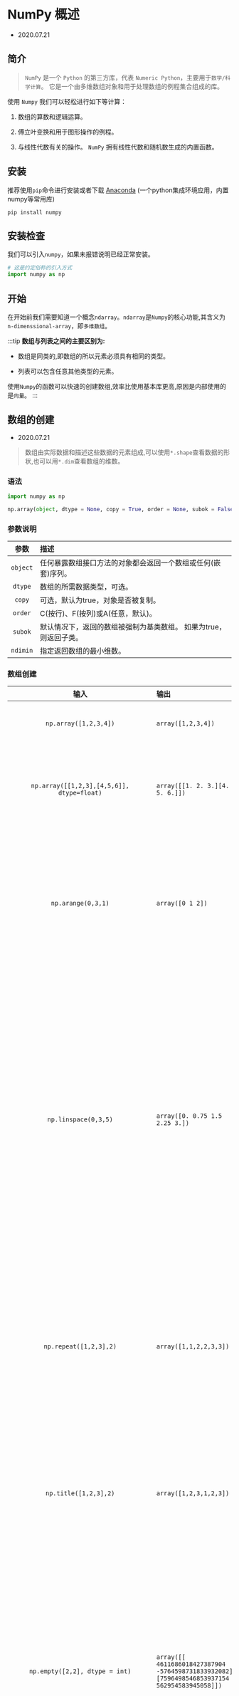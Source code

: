 # NumPy 概述

- 2020.07.21

## 简介

> `NumPy` 是一个 `Python` 的第三方库，代表 `Numeric Python`，主要用于`数学/科学计算`。 它是一个由多维数组对象和用于处理数组的例程集合组成的库。

使用 `Numpy` 我们可以轻松进行如下等计算：

1. 数组的算数和逻辑运算。

2. 傅立叶变换和用于图形操作的例程。

3. 与线性代数有关的操作。 `NumPy` 拥有线性代数和随机数生成的内置函数。

## 安装

推荐使用`pip`命令进行安装或者下载 [Anaconda](https://www.anaconda.com/products/individual) (一个python集成环境应用，内置numpy等常用库)

```
pip install numpy
```

## 安装检查

我们可以引入`numpy`，如果未报错说明已经正常安装。

```py
# 这是约定俗称的引入方式
import numpy as np
```

## 开始

在开始前我们需要知道一个概念`ndarray`。`ndarray`是`Numpy`的核心功能,其含义为`n-dimenssional-array`，即`多维数组`。

:::tip
**数组与列表之间的主要区别为:**

- 数组是同类的,即数组的所以元素必须具有相同的类型。

- 列表可以包含任意其他类型的元素。

使用`Numpy`的函数可以快速的创建数组,效率比使用基本库更高,原因是内部使用的是`向量`。
:::

## 数组的创建

- 2020.07.21

> 数组由实际数据和描述这些数据的元素组成,可以使用`*.shape`查看数据的形状,也可以用`*.dim`查看数组的维数。

### 语法

``` py
import numpy as np

np.array(object, dtype = None, copy = True, order = None, subok = False, ndmin = 0)
```

### 参数说明

|  参数    |   描述    |
|:-------:|:----------|
| `object` |   任何暴露数组接口方法的对象都会返回一个数组或任何(嵌套)序列。  |
| `dtype` |   数组的所需数据类型，可选。  |
| `copy`  |   可选，默认为true，对象是否被复制。  |
| `order` |  C(按行)、F(按列)或A(任意，默认)。  |
| `subok` |   默认情况下，返回的数组被强制为基类数组。 如果为true，则返回子类。 |
| `ndimin` |   指定返回数组的最小维数。 |

### 数组创建

|  输入   |   输出    |  描述 
|:-------:|:----------|:----------|
| `np.array([1,2,3,4])` | `array([1,2,3,4])` | 创建一个一维数组 
| `np.array([[1,2,3],[4,5,6]], dtype=float)` | `array([[1. 2. 3.][4. 5. 6.]])` | 创建一个类型为float的二维数组
| `np.arange(0,3,1)` | `array([0 1 2])` | 创建一个从0开始到3结束(不包含3)步长为1的等差数列 
| `np.linspace(0,3,5)` | `array([0. 0.75 1.5 2.25 3.])` | 创建一个从0开始到3结束,总的元素为5个的等差数列,可以包含结束(常用于统计区间内指定不同范围的数据)
| `np.repeat([1,2,3],2)` | `array([1,1,2,2,3,3])` | 创建一个对已有数组元素值复制2次的新数组(对每个元素复制n次)
| `np.title([1,2,3],2)` | `array([1,2,3,1,2,3])` | 创建一个复制数组2次的新数组(对原数组复制n次)
| `np.empty([2,2], dtype = int)` | `array([[ 4611686018427387904 -5764598731833932082][7596498546853937154      562954583945058]])` | 创建了一个2行2列的数组,由于我们未给定初始化值,所以初始化出来的值是随机int8类型
| `np.ones((2,3))` | `array([[1. 1. 1.][1. 1. 1.]])` | 创建一个m行n列的单位矩阵
| `np.zeros((2,3))` | `array([[0. 0. 0.][0. 0. 0.]])` | 创建一个m行n列的0向量矩阵
| `np.random.random(3)` | `array([0.33540741 0.77770008 0.68126503])` | 创建一个0~1之间随机数的1行n列的数组
| `np.random.randn(3)` | `array([-1.89796613 -0.96672881  1.86899636])` | 创建一个1行n列的标准正态分布数组
| `np.random.normal(loc=0,scale=1,size=3)` | `array([-1.55783589  0.99025671  1.992423  ])` | 创建一个1行n列的均值为0,标准差为1的正态分布数组

### 数值类型补充

|  类型    |   描述    |
|:-------:|:----------|
| `bool` |  存储为一个字节的布尔值(True或False)。  |
| `int` |  默认整数，通常为int32或int64。  |
| `int8` |  字节（-128 ~ 127）。  |
| `int16` |  整数（-32768 ~ 32767）。  |
| `int32` |  整数（-2 ** 31 ~ 2 ** 31 - 1）。  |
| `int64` |  整数（-2 ** 63 ~ 2 ** 63 - 1）。  |
| `uint8` |  无符号整数（0 ~ 255）。  |
| `uint16` |  无符号整数（0 ~ 65535）。  |
| `uint32` |  无符号整数（0 ~ 2 ** 32 - 1）。  |
| `uint64` |  无符号整数（0 ~ 2 ** 64 - 1）。  |
| `float16` |  半精度浮点，符号位，5 位指数，10 位尾数。  |
| `float32` |  单精度浮点，符号位，8 位指数，23 位尾数。  |
| `float64或float` |  双精度浮点，符号位，11 位指数，52 位尾数。  |
| `complex64` |  复数，由两个 32 位浮点表示（实部和虚部）。  |
| `complex128或complex` |  复数，由两个 64 位浮点表示（实部和虚部）。  |

## 数组的索引与变换

> Python数组的索引与切片使用中括号 "[]" 选定下标来实现,同时采用 ":" 分割起始位置与间隔,用 ","表示不同的维度, 用 "..."表示遍历剩下的维度。使用`reshape()`函数可以重构数组。


|  输入   |   输出    |  描述 
|:-------:|:----------|:----------|
| `a = np.arange(6).reshape((3,2))` | `array([[0 1][2 3][4 5]])` | 创建了1个从0到6(不包含)的1行6列数组并且转置为3行2列的数组
| `a[:,1]` | `[1 3 5]` | 选取数组的第一列元素(逗号前面的表示行、逗号后面表示列)
| `a[:,[0,1]]` | `[[0 1][2 3][4 5]]` | 拷贝原数组并选取0到1列(返回的即是原数组的复制)
| `a[1,:]` | `[[2 3]]` | 选取数组的第二行 并且返回所有的列数
| `a[[0,1],:]` | `[[0 1][2 3]]` | 选取数组的第一行和第二行 并且返回所有的列数
| `a[1,1]` | `3` | 选取数组的第二行第二列所在的元素
| `a[a[:,1]>2,]` | `[[2 3][4 5]]` | `a[:,1]>2` 返回第一列数据与2的比较结果 `[False  True  True]` `a[[False  True  True],]` 返回第一行第二行对应的所有列的数组(即当对应行显示为True的时候返回该行)
| `a[a[:,1]>2,] & a[a[:,1]<4,]` | `[[2 3]]` | 多条件判断 返回上述结果元素小于4的情况下的数组
| `a.reshape(2,3)` | `[0 2 4][1 3 5]` | 将原来3行2列的数组转置为2行3列的数组
| `a.T` 或者 `np.transpose(a)` | `[0 2 4][1 3 5]` | 数组转置方法 行列转置
| `a.flatten()` | `[0 1 2 3 4 5]` | 将数组降为一维数组(返回原数组的拷贝)
| `a.ravel()` | `[0 1 2 3 4 5]` | 将数组降为一维数组(返回原数组的视图,改变了原数组)

:::tip
`Numpy`的`ravel()`和`flatten()`所实现的功能是一致的,都是将制定的多维数组降为一维数组。两者的区别是在于返回拷贝还是视图。

- `flatten()`返回原数组的拷贝,并不会改变原数组

- `ravel()`返回修改后的原数组,会影响原始的矩阵。
:::

## 数组的排序

- 2020.07.22

> `Numpy` 提供了多种排序函数,比如`sort`(直接返回排序后的数组)、`argsort`(返回数组排序后的下标)、`lexsort`(根据键值的字典序排序)、`msort`(沿着第一个轴排序)、`sort_complex`(对复数按照先实后虚的顺序排序)等。

```py
import numpy as np

# 一维数组a
a = np.array([3,2,5,4])

# 直接排序 [2,3,4,5]
np.sort(a)
a.sort()

# 降序排列 [5,4,3,2]
np.sort(np.argsort(-a))

# 数组排序后的下标 [1,0,3,2]
np.argsort(a)

# 二维数组
b = np.array([[1,4,3],[4,5,1],[2,3,2]])

# axis = 0 表示按列排序 axis = 1 表示按行排列
b.sort(axis=0)
```

## 数组的组合

- 2020.07.23

> 数组的组合可以分为: `水平组合(hstack)`、`垂直组合(vstack)`、`深度组合(dstack)`、`列组合(colume_stack)`、`行组合(row_stack)`等。


### np.concatenate((a1, a2, ...), axis)

> 沿指定轴连接相同形状的两个或多个数组,默认是沿着axis=0及列方向。

```py
import numpy as np

# [[0 1][2 3][4 5]]
a = np.arange(6).reshape(3,2)

# [[0 1 2][3 4 5][6 7 8]]
b = np.arange(9).reshape(3,3)

# [[0 1 2][3 4 5]]
c = np.arange(6).reshape(2,3)

'''
水平组合 
[[0 1 0 1 2]
 [2 3 3 4 5]
 [4 5 6 7 8]]
'''
np.hstack((a,b))
np.concatenate((a,b),axis=1)
np.append(a,b,axis=1)

'''
垂直组合
[[0 1 2]
 [3 4 5]
 [6 7 8]
 [0 1 2]
 [3 4 5]]
'''
np.vstack((b,c))
np.concatenate((b,c),axis=0)
np.append(b,c,axis=0)

'''
直接组合
[0 1 2 3 4 5 0 1 2 3 4 5]
'''
np.append(a,c)

```
## 数组的常用统计函数

- 2020.07.23

> 我们经常需要对数据进行一些统计处理,包括简单的均值、中值、方差、标准差、最大值、最小值等。

```py
import numpy as np

# [0 1 2 3 4 5]
a = np.arange(6)

# 统计平均值 2.5
np.mean(a)
np.average(a)

# 统计方差 2.9166666666666665
np.var(a)

# 统计标准差 1.707825127659933
np.std(a)

# 统计最大值 6
np.max(a)

# 统计最小值 0
np.min(a)

# 统计最大值所在的索引 6
np.argmax(a)

# 统计最小值所在的索引 0
np.argmin(a)

# 计算全距 即最大值与最小值的差 5
np.ptp(a)

# 计算百分位在统计对象中的值 4.5
np.percentile(a,90)

# 计算统计对象的中值 2.5
np.median(a)

# 计算统计对象的和 15
np.sum(a)
```

## 数组的分割

- 2020.07.24

> 在实际应用中我们经常需要在原有数据中提取部分数据或者进行分类分割,这时需要对原数组进行分割。

### np.split(ary, indices_or_sections, axis)

| 参数名  | 参数描述
| :--- | :---- 
| `ary` | 被分割的输入数组
| `indices_or_sections` | 可以是整数，表明要从输入数组创建的，等大小的子数组的数量。  如果此参数是一维数组，则其元素表明要创建新子数组的点。
| `axis` | 分割的方向默认是沿0轴

```py
import numpy as np
a = np.arange(9)

# [0 1 2 3 4 5 6 7 8]
print('第一个数组：')
print(a,'\n')

# [array([0, 1, 2]), array([3, 4, 5]), array([6, 7, 8])]
print('将数组分为三个大小相等的子数组：')
b = np.split(a,3)
print(b,'\n')

# [array([0, 1, 2, 3]), array([4, 5, 6]), array([7, 8])]
print('将数组在一维数组中指定的位置分割：')
b = np.split(a,[4,7])
print(b)
```

### np.hsplit(ary, indices_or_sections)

> `np.hsplit`是`split()`函数的特例，其中轴为 1 表示水平分割，无论输入数组的维度是什么。

```py
import numpy as np
a = np.arange(16).reshape(4,4)

print('第一个数组：')
print(a,'\n')

'''
[[ 0  1  2  3]
 [ 4  5  6  7]
 [ 8  9 10 11]
 [12 13 14 15]]
'''

print('水平分割后：')
b = np.hsplit(a,2)
print(b)

'''
[array([[ 0,  1],
        [ 4,  5],
        [ 8,  9],
        [12, 13]]), 
 array([[ 2,  3],
        [ 6,  7],
        [10, 11],
        [14, 15]])]
'''

```
### np.vsplit(ary, indices_or_sections)

> `np.vsplit`是`split()`函数的特例，其中轴为 0 表示竖直分割，无论输入数组的维度是什么。

```py
import numpy as np
a = np.arange(16).reshape(4,4)

print('第一个数组：')
print(a,'\n')

'''
[[ 0  1  2  3]
 [ 4  5  6  7]
 [ 8  9 10 11]
 [12 13 14 15]]
'''

print('垂直分割后：')
b = np.vsplit(a,2)
print(b)

'''
[array([[0, 1, 2, 3],
       [4, 5, 6, 7]]), 
 array([[ 8,  9, 10, 11],
       [12, 13, 14, 15]])]
'''
```